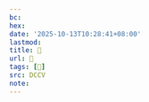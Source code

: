 ```yaml
---
bc:
hex:
date: '2025-10-13T10:28:41+08:00'
lastmod:
title: 􄧺
url: 􄧺
tags: [𥩊]
src: DCCV
note:
---
```

